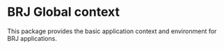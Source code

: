 BRJ Global context
==================

This package provides the basic application context and environment for BRJ applications.
